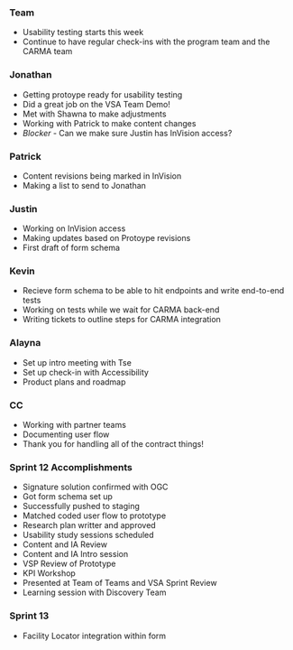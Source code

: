 ### Team
- Usability testing starts this week
- Continue to have regular check-ins with the program team and the CARMA team
### Jonathan
- Getting protoype ready for usability testing
- Did a great job on the VSA Team Demo!
- Met with Shawna to make adjustments
- Working with Patrick to make content changes
- *Blocker* - Can we make sure Justin has InVision access?
### Patrick
- Content revisions being marked in InVision
- Making a list to send to Jonathan
### Justin
- Working on InVision access
- Making updates based on Protoype revisions
- First draft of form schema
### Kevin
- Recieve form schema to be able to hit endpoints and write end-to-end tests
- Working on tests while we wait for CARMA back-end
- Writing tickets to outline steps for CARMA integration
### Alayna
- Set up intro meeting with Tse
- Set up check-in with Accessibility
- Product plans and roadmap
### CC
- Working with partner teams
- Documenting user flow
- Thank you for handling all of the contract things!

### Sprint 12 Accomplishments
- Signature solution confirmed with OGC
- Got form schema set up
- Successfully pushed to staging
- Matched coded user flow to prototype
- Research plan writter and approved
- Usability study sessions scheduled
- Content and IA Review 
- Content and IA Intro session
- VSP Review of Prototype
- KPI Workshop
- Presented at Team of Teams and VSA Sprint Review
- Learning session with Discovery Team

### Sprint 13
- Facility Locator integration within form
